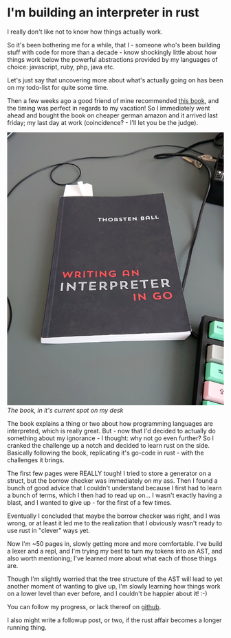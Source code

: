 # I'm building an interpreter in rust

I really don't like not to know how things actually work.

So it's been bothering me for a while, that I - someone who's been building stuff with code for more than a decade - know shockingly little about how things work below the powerful abstractions provided by my languages of choice: javascript, ruby, php, java etc.

Let's just say that uncovering more about what's actually going on has been on my todo-list for quite some time.

Then a few weeks ago a good friend of mine recommended [this book](https://interpreterbook.com/), and the timing was perfect in regards to my vacation! So I immediately went ahead and bought the book on cheaper german amazon and it arrived last friday; my last day at work (coincidence? - I'll let you be the judge).

![Interpreter book](book.jpg)
_The book, in it's current spot on my desk_

The book explains a thing or two about how programming languages are interpreted, which is really great. But - now that I'd decided to actually do something about my ignorance - I thought: why not go even further? So I cranked the challenge up a notch and decided to learn rust on the side. Basically following the book, replicating it's go-code in rust - with the challenges it brings.

The first few pages were REALLY tough! I tried to store a generator on a struct, but the borrow checker was immediately on my ass. Then I found a bunch of good advice that I couldn't understand because I first had to learn a bunch of terms, which I then had to read up on... I wasn't exactly having a blast, and I wanted to give up - for the first of a few times.

Eventually I concluded that maybe the borrow checker was right, and I was wrong, or at least it led me to the realization that I obviously wasn't ready to use rust in "clever" ways yet.

Now I'm ~50 pages in, slowly getting more and more comfortable. I've build a lexer and a repl, and I'm trying my best to turn my tokens into an AST, and also worth mentioning; I've learned more about what each of those things are.

Though I'm slightly worried that the tree structure of the AST will lead to yet another moment of wanting to give up, I'm slowly learning how things work on a lower level than ever before, and I couldn't be happier about it! :-)

You can follow my progress, or lack thereof on [github](https://github.com/jeppester/rust-interpreter).

I also might write a followup post, or two, if the rust affair becomes a longer running thing.
